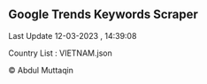 

## Google Trends Keywords Scraper 
 
Last Update 12-03-2023 , 14:39:08

Country List :
VIETNAM.json



© Abdul Muttaqin 
